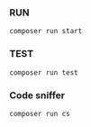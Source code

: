 ### RUN

```
composer run start
```
### TEST

```
composer run test
```

### Code sniffer

```
composer run cs
```